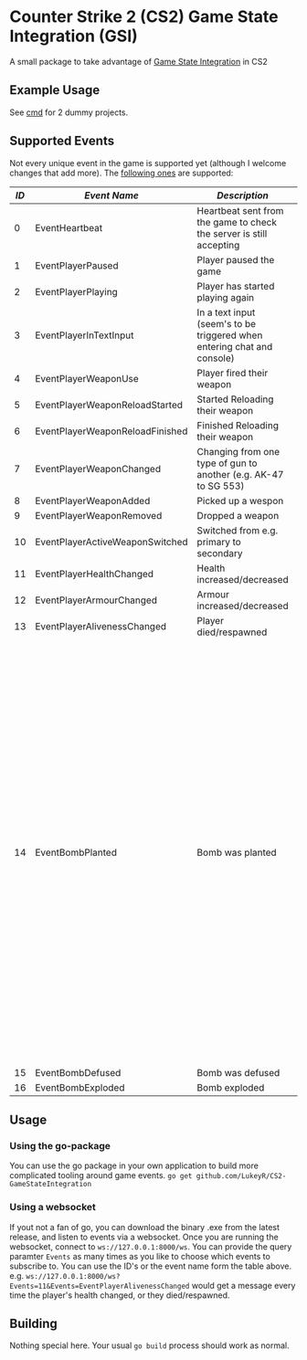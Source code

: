 # Counter Strike 2 (CS2) Game State Integration (GSI)
A small package to take advantage of [Game State Integration](https://developer.valvesoftware.com/wiki/Counter-Strike:_Global_Offensive_Game_State_Integration) in CS2

## Example Usage
See [cmd](./cmd) for 2 dummy projects.

## Supported Events
Not every unique event in the game is supported yet (although I welcome changes that add more).
The [following ones](./pkg/cs2gsi/events/event_types.go) are supported:

| *ID* | *Event Name*                    | *Description*                                                           | *Notes*                                                                                                                                                                                                                                                                                                                                       |
|------|---------------------------------|-------------------------------------------------------------------------|-----------------------------------------------------------------------------------------------------------------------------------------------------------------------------------------------------------------------------------------------------------------------------------------------------------------------------------------------|
| 0    | EventHeartbeat                  | Heartbeat sent from the game to check the server is still accepting     |                                                                                                                                                                                                                                                                                                                                               |
| 1    | EventPlayerPaused               | Player paused the game                                                  |                                                                                                                                                                                                                                                                                                                                               |
| 2    | EventPlayerPlaying              | Player has started playing again                                        |                                                                                                                                                                                                                                                                                                                                               |
| 3    | EventPlayerInTextInput          | In a text input (seem's to be triggered when entering chat and console) |                                                                                                                                                                                                                                                                                                                                               |
| 4    | EventPlayerWeaponUse            | Player fired their weapon                                               |                                                                                                                                                                                                                                                                                                                                               |
| 5    | EventPlayerWeaponReloadStarted  | Started Reloading their weapon                                          |                                                                                                                                                                                                                                                                                                                                               |
| 6    | EventPlayerWeaponReloadFinished | Finished Reloading their weapon                                         |                                                                                                                                                                                                                                                                                                                                               |
| 7    | EventPlayerWeaponChanged        | Changing from one type of gun to another (e.g. AK-47 to SG 553)         |                                                                                                                                                                                                                                                                                                                                               |
| 8    | EventPlayerWeaponAdded          | Picked up a wespon                                                      |                                                                                                                                                                                                                                                                                                                                               |
| 9    | EventPlayerWeaponRemoved        | Dropped a weapon                                                        |                                                                                                                                                                                                                                                                                                                                               |
| 10   | EventPlayerActiveWeaponSwitched | Switched from e.g. primary to secondary                                 |                                                                                                                                                                                                                                                                                                                                               |
| 11   | EventPlayerHealthChanged        | Health increased/decreased                                              |                                                                                                                                                                                                                                                                                                                                               |
| 12   | EventPlayerArmourChanged        | Armour increased/decreased                                              |                                                                                                                                                                                                                                                                                                                                               |
| 13   | EventPlayerAlivenessChanged     | Player died/respawned                                                   |                                                                                                                                                                                                                                                                                                                                               |
| 14   | EventBombPlanted                | Bomb was planted                                                        | This one doesn't seem instant. From my testing it will always fire circa 1 second late to account for the extra 1 second (white LED) at the end of the bomb countdown sequence. This also relies on the heartbeat packet, so settting your heartbeat packet lower will yield more accurate timing. I have mine set to 0.5 seconds for testing |
| 15   | EventBombDefused                | Bomb was defused                                                        |                                                                                                                                                                                                                                                                                                                                               |
| 16   | EventBombExploded               | Bomb exploded                                                           |                                                                                                                                                                                                                                                                                                                                               |


## Usage
### Using the go-package
You can use the go package in your own application to build more complicated tooling around game events.
`go get github.com/LukeyR/CS2-GameStateIntegration`

### Using a websocket
If yout not a fan of go, you can download the binary .exe from the latest release, and listen to events via a websocket.
Once you are running the websocket, connect to `ws://127.0.0.1:8000/ws`. You can provide the query paramter `Events` as many times as you like to choose which events to subscribe to. You can use the ID's or the event name form the table above.
e.g. `ws://127.0.0.1:8000/ws?Events=11&Events=EventPlayerAlivenessChanged` would get a message every time the player's health changed, or they died/respawned.

## Building
Nothing special here. Your usual `go build` process should work as normal.
